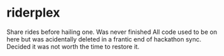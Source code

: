 # riderplex
Share rides before hailing one.
Was never finished
All code used to be on here but was acidentally deleted in a frantic end of hackathon sync.
Decided it was not worth the time to restore it.

